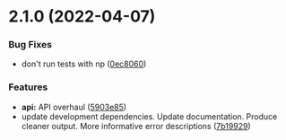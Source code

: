 # 2.1.0 (2022-04-07)

### Bug Fixes

- don't run tests with np ([0ec8060](https://github.com/wessberg/di/commit/0ec80603e77c161589fe64bbe265db449d401c41))

### Features

- **api:** API overhaul ([5903e85](https://github.com/wessberg/di/commit/5903e8520730951484bddbeac1759e4a297e9e8c))
- update development dependencies. Update documentation. Produce cleaner output. More informative error descriptions ([7b19929](https://github.com/wessberg/di/commit/7b199295e8d87b83387fc1a2c448fc4431622dfe))
